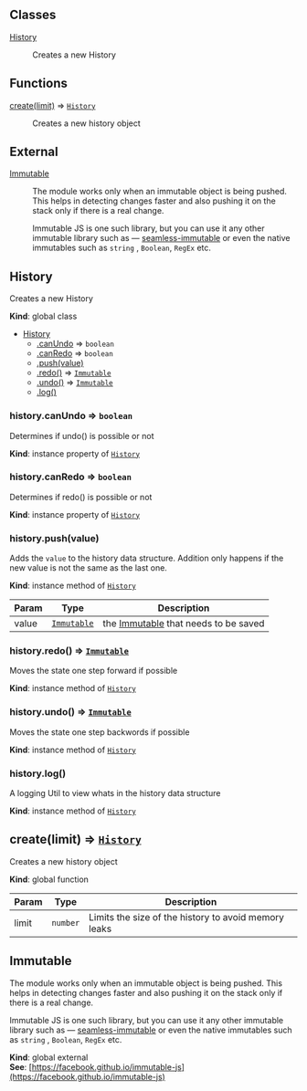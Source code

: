 ## Classes

<dl>
<dt><a href="#History">History</a></dt>
<dd><p>Creates a new History</p>
</dd>
</dl>

## Functions

<dl>
<dt><a href="#create">create(limit)</a> ⇒ <code><a href="#History">History</a></code></dt>
<dd><p>Creates a new history object</p>
</dd>
</dl>

## External

<dl>
<dt><a href="#external_Immutable">Immutable</a></dt>
<dd><p>The module works only when an immutable object is being pushed.
This helps in detecting changes faster and also pushing it on the stack only if there is a real change.</p>
<p>Immutable JS is one such library, but you can use it any other immutable library such as —
<a href="https://github.com/rtfeldman/seamless-immutable">seamless-immutable</a>
or even the native immutables such as <code>string</code> , <code>Boolean</code>, <code>RegEx</code> etc.</p>
</dd>
</dl>

<a name="History"></a>

## History
Creates a new History

**Kind**: global class  

* [History](#History)
    * [.canUndo](#History+canUndo) ⇒ <code>boolean</code>
    * [.canRedo](#History+canRedo) ⇒ <code>boolean</code>
    * [.push(value)](#History+push)
    * [.redo()](#History+redo) ⇒ <code>[Immutable](#external_Immutable)</code>
    * [.undo()](#History+undo) ⇒ <code>[Immutable](#external_Immutable)</code>
    * [.log()](#History+log)

<a name="History+canUndo"></a>

### history.canUndo ⇒ <code>boolean</code>
Determines if undo() is possible or not

**Kind**: instance property of <code>[History](#History)</code>  
<a name="History+canRedo"></a>

### history.canRedo ⇒ <code>boolean</code>
Determines if redo() is possible or not

**Kind**: instance property of <code>[History](#History)</code>  
<a name="History+push"></a>

### history.push(value)
Adds the `value` to the history data structure.
Addition only happens if the new value is not the same as the last one.

**Kind**: instance method of <code>[History](#History)</code>  

| Param | Type | Description |
| --- | --- | --- |
| value | <code>[Immutable](#external_Immutable)</code> | the [Immutable](https://facebook.github.io/immutable-js/) that needs to be saved |

<a name="History+redo"></a>

### history.redo() ⇒ <code>[Immutable](#external_Immutable)</code>
Moves the state one step forward if possible

**Kind**: instance method of <code>[History](#History)</code>  
<a name="History+undo"></a>

### history.undo() ⇒ <code>[Immutable](#external_Immutable)</code>
Moves the state one step backwords if possible

**Kind**: instance method of <code>[History](#History)</code>  
<a name="History+log"></a>

### history.log()
A logging Util to view whats in the history data structure

**Kind**: instance method of <code>[History](#History)</code>  
<a name="create"></a>

## create(limit) ⇒ <code>[History](#History)</code>
Creates a new history object

**Kind**: global function  

| Param | Type | Description |
| --- | --- | --- |
| limit | <code>number</code> | Limits the size of the history to avoid memory leaks |

<a name="external_Immutable"></a>

## Immutable
The module works only when an immutable object is being pushed.
This helps in detecting changes faster and also pushing it on the stack only if there is a real change.

Immutable JS is one such library, but you can use it any other immutable library such as —
[seamless-immutable](https://github.com/rtfeldman/seamless-immutable)
or even the native immutables such as `string` , `Boolean`, `RegEx` etc.

**Kind**: global external  
**See**: [https://facebook.github.io/immutable-js](https://facebook.github.io/immutable-js)  
